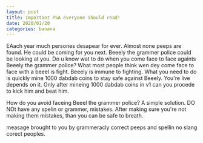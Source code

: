 ```yaml
---
layout: post
title: Important PSA everyone should read!
date: 2020/01/20
categories: banana
---
```

EAach year much persones desapear for ever. Almost none peeps are found. He could be coming for you next.
Beeely the grammer police could be looking at you. Do u know wat to do when you come face to face againts
Beeely the grammer police? What most people think wen dey come face to face with a beeel is fight. Beeely
is immune to fighting. What you need to do is quickly mine 1000 dabdab coins to stay safe against Beeely.
You're live depends on it. Only after mineing 1000 dabdab coins in v1 can you procede to kick him and beat him.

How do you avoid faceing Beeel the grammer police? A simple solution. DO NOt have any spelin or grammer, mistakes.
After making sure you're not making them mistakes, than you can be safe to breath.

measage brought to you by grammeracly correct peeps and spellin no slang corect peoples.
